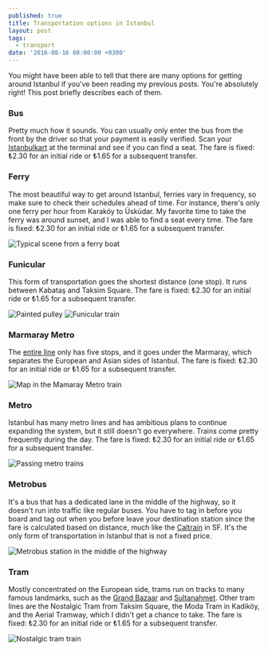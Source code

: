 ```yaml
---
published: true
title: Transportation options in Istanbul
layout: post
tags:
  - transport
date: '2016-08-16 08:00:00 +0300'
---
```

You might have been able to tell that there are many options for getting around Istanbul if you've been reading my previous posts. You're absolutely right! This post briefly describes each of them.

<!--more-->

### Bus

Pretty much how it sounds. You can usually only enter the bus from the front by the driver so that your payment is easily verified. Scan your [Istanbulkart][ikart] at the terminal and see if you can find a seat. The fare is fixed: ₺2.30 for an initial ride or ₺1.65 for a subsequent transfer.

### Ferry

The most beautiful way to get around Istanbul, ferries vary in frequency, so make sure to check their schedules ahead of time. For instance, there's only one ferry per hour from Karaköy to Üsküdar. My favorite time to take the ferry was around sunset, and I was able to find a seat every time. The fare is fixed: ₺2.30 for an initial ride or ₺1.65 for a subsequent transfer.

![Typical scene from a ferry boat]({{site.baseurl}}/images/2016/08/16/transportation-options-in-istanbul/ferry-view.jpeg)

### Funicular

This form of transportation goes the shortest distance (one stop). It runs between Kabataş and Taksim Square. The fare is fixed: ₺2.30 for an initial ride or ₺1.65 for a subsequent transfer.

![Painted pulley]({{site.baseurl}}/images/2016/08/16/transportation-options-in-istanbul/funicular-pulley.jpeg)
![Funicular train]({{site.baseurl}}/images/2016/08/16/transportation-options-in-istanbul/funicular-train.jpeg)

### Marmaray Metro

The [entire line][marmaray-metro] only has five stops, and it goes under the Marmaray, which separates the European and Asian sides of Istanbul. The fare is fixed: ₺2.30 for an initial ride or ₺1.65 for a subsequent transfer.

![Map in the Mamaray Metro train]({{site.baseurl}}/images/2016/08/16/transportation-options-in-istanbul/marmaray-map.jpeg)

### Metro

Istanbul has many metro lines and has ambitious plans to continue expanding the system, but it still doesn't go everywhere. Trains come pretty frequently during the day. The fare is fixed: ₺2.30 for an initial ride or ₺1.65 for a subsequent transfer.

![Passing metro trains]({{site.baseurl}}/images/2016/08/16/transportation-options-in-istanbul/metro-trains.jpeg)

### Metrobus

It's a bus that has a dedicated lane in the middle of the highway, so it doesn't run into traffic like regular buses. You have to tag in before you board and tag out when you before leave your destination station since the fare is calculated based on distance, much like the [Caltrain][caltrain] in SF. It's the only form of transportation in Istanbul that is not a fixed price.

![Metrobus station in the middle of the highway]({{site.baseurl}}/images/2016/08/16/transportation-options-in-istanbul/metrobus-station.jpeg)

### Tram

Mostly concentrated on the European side, trams run on tracks to many famous landmarks, such as the [Grand Bazaar][grand-bazaar] and [Sultanahmet][sultanahmet]. Other tram lines are the Nostalgic Tram from Taksim Square, the Moda Tram in Kadiköy, and the Aerial Tramway, which I didn't get a chance to take. The fare is fixed: ₺2.30 for an initial ride or ₺1.65 for a subsequent transfer.

![Nostalgic tram train]({{site.baseurl}}/images/2016/08/16/transportation-options-in-istanbul/tram-oldtrain.jpeg)

[caltrain]: http://www.caltrain.com
[grand-bazaar]: http://grandbazaaristanbul.org
[ikart]: http://istanbulkart.iett.gov.tr/en/istanbulkart/pages/standard-card/427
[marmaray-metro]: http://www.marmaray.gov.tr
[sultanahmet]: https://en.wikipedia.org/wiki/Sultan_Ahmed_Mosque